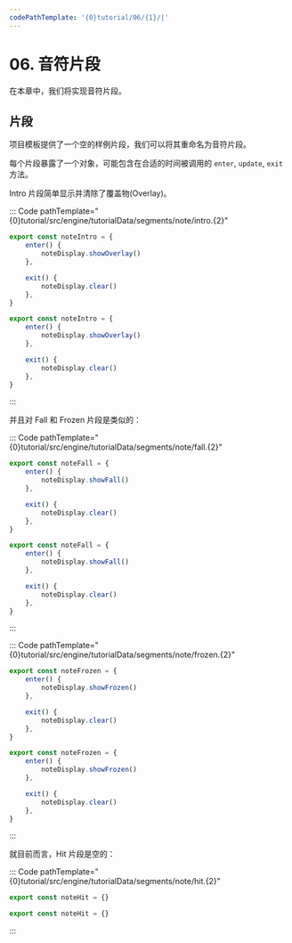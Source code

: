 ```yaml
---
codePathTemplate: '{0}tutorial/06/{1}/|'
---
```


# 06. 音符片段

在本章中，我们将实现音符片段。

## 片段

项目模板提供了一个空的样例片段，我们可以将其重命名为音符片段。

每个片段暴露了一个对象，可能包含在合适的时间被调用的 `enter`, `update`, `exit` 方法。

Intro 片段简单显示并清除了覆盖物(Overlay)。

::: Code pathTemplate="{0}tutorial/src/engine/tutorialData/segments/note/intro.{2}"

```ts
export const noteIntro = {
    enter() {
        noteDisplay.showOverlay()
    },

    exit() {
        noteDisplay.clear()
    },
}
```

```js
export const noteIntro = {
    enter() {
        noteDisplay.showOverlay()
    },

    exit() {
        noteDisplay.clear()
    },
}
```

:::

并且对 Fall 和 Frozen 片段是类似的：

::: Code pathTemplate="{0}tutorial/src/engine/tutorialData/segments/note/fall.{2}"

```ts
export const noteFall = {
    enter() {
        noteDisplay.showFall()
    },

    exit() {
        noteDisplay.clear()
    },
}
```

```js
export const noteFall = {
    enter() {
        noteDisplay.showFall()
    },

    exit() {
        noteDisplay.clear()
    },
}
```

:::

::: Code pathTemplate="{0}tutorial/src/engine/tutorialData/segments/note/frozen.{2}"

```ts
export const noteFrozen = {
    enter() {
        noteDisplay.showFrozen()
    },

    exit() {
        noteDisplay.clear()
    },
}
```

```js
export const noteFrozen = {
    enter() {
        noteDisplay.showFrozen()
    },

    exit() {
        noteDisplay.clear()
    },
}
```

:::

就目前而言，Hit 片段是空的：

::: Code pathTemplate="{0}tutorial/src/engine/tutorialData/segments/note/hit.{2}"

```ts
export const noteHit = {}
```

```js
export const noteHit = {}
```

:::
